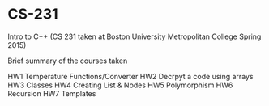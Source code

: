 # CS-231
Intro to C++ (CS 231 taken at Boston University Metropolitan College Spring 2015)

Brief summary of the courses taken

HW1 Temperature Functions/Converter
HW2 Decrpyt a code using arrays
HW3 Classes
HW4 Creating List & Nodes
HW5 Polymorphism
HW6 Recursion
HW7 Templates

